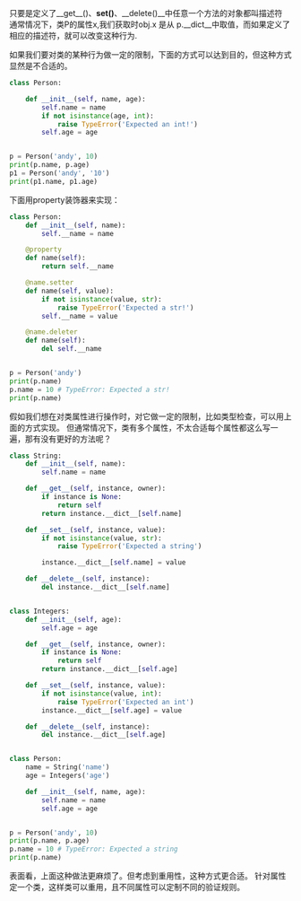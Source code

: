 只要是定义了__get__()、__set()__、__delete()__中任意一个方法的对象都叫描述符
通常情况下，类P的属性x,我们获取时obj.x 是从 p.__dict__中取值，而如果定义了相应的描述符，就可以改变这种行为.

如果我们要对类的某种行为做一定的限制，下面的方式可以达到目的，但这种方式显然是不合适的。
```python
class Person:

    def __init__(self, name, age):
        self.name = name
        if not isinstance(age, int):
            raise TypeError('Expected an int!')
        self.age = age


p = Person('andy', 10)
print(p.name, p.age)
p1 = Person('andy', '10')
print(p1.name, p1.age)

```
下面用property装饰器来实现：
```python
class Person:
    def __init__(self, name):
        self.__name = name

    @property
    def name(self):
        return self.__name

    @name.setter
    def name(self, value):
        if not isinstance(value, str):
            raise TypeError('Expected a str!')
        self.__name = value

    @name.deleter
    def name(self):
        del self.__name


p = Person('andy')
print(p.name)
p.name = 10 # TypeError: Expected a str!
print(p.name)
```
假如我们想在对类属性进行操作时，对它做一定的限制，比如类型检查，可以用上面的方式实现。
但通常情况下，类有多个属性，不太合适每个属性都这么写一遍，那有没有更好的方法呢？
```python
class String:
    def __init__(self, name):
        self.name = name

    def __get__(self, instance, owner):
        if instance is None:
            return self
        return instance.__dict__[self.name]

    def __set__(self, instance, value):
        if not isinstance(value, str):
            raise TypeError('Expected a string')

        instance.__dict__[self.name] = value

    def __delete__(self, instance):
        del instance.__dict__[self.name]


class Integers:
    def __init__(self, age):
        self.age = age

    def __get__(self, instance, owner):
        if instance is None:
            return self
        return instance.__dict__[self.age]

    def __set__(self, instance, value):
        if not isinstance(value, int):
            raise TypeError('Expected an int')
        instance.__dict__[self.age] = value

    def __delete__(self, instance):
        del instance.__dict__[self.age]


class Person:
    name = String('name')
    age = Integers('age')

    def __init__(self, name, age):
        self.name = name
        self.age = age


p = Person('andy', 10)
print(p.name, p.age)
p.name = 10 # TypeError: Expected a string
print(p.name)
```
表面看，上面这种做法更麻烦了。但考虑到重用性，这种方式更合适。
针对属性定一个类，这样类可以重用，且不同属性可以定制不同的验证规则。